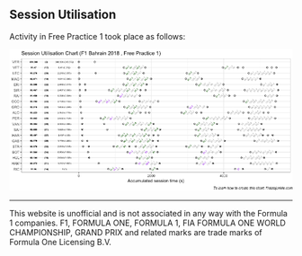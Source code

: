 ## Session Utilisation

Activity in Free Practice 1 took place as follows:

![](images/f1_2018_bah_P1-utilisation-1.png)<!-- -->

-----

This website is unofficial and is not associated in any way with the
Formula 1 companies. F1, FORMULA ONE, FORMULA 1, FIA FORMULA ONE WORLD
CHAMPIONSHIP, GRAND PRIX and related marks are trade marks of Formula
One Licensing B.V.
